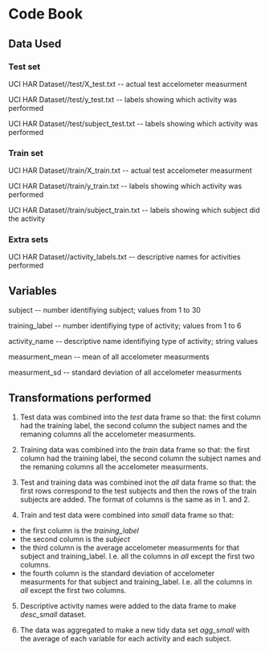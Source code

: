# Code Book


## Data Used

### Test set
UCI HAR Dataset//test/X_test.txt      -- actual test accelometer measurment

UCI HAR Dataset//test/y_test.txt      -- labels showing which activity was performed     

UCI HAR Dataset//test/subject_test.txt  -- labels showing which activity was performed

### Train set
UCI HAR Dataset//train/X_train.txt    -- actual test accelometer measurment

UCI HAR Dataset//train/y_train.txt    -- labels showing which activity was performed    

UCI HAR Dataset//train/subject_train.txt  -- labels showing which subject did the activity

### Extra sets
UCI HAR Dataset//activity_labels.txt  -- descriptive names for activities performed

## Variables
subject   -- number identifiying subject; values from 1 to 30

training_label  -- number identifiying type of activity; values from 1 to 6

activity_name   -- descriptive name identifiying type of activity; string values

measurment_mean -- mean of all accelometer measurments

measurment_sd   -- standard deviation of all accelometer measurments

## Transformations performed
1. Test data was combined into the _test_ data frame so that: the first column had the training label, the second column the subject names and the remaning columns all the accelometer measurments.

2. Training data was combined into the _train_ data frame so that: the first column had the training label, the second column the subject names and the remaning columns all the accelometer measurments.

3. Test and training data was combined inot the _all_ data frame so that: the first rows correspond to the test subjects and then the rows of the train subjects are added. The format of columns is the same as in 1. and 2.

4. Train and test data were combined into _small_ data frame so that:
  * the first column is the *training_label*
  * the second column is the *subject*
  * the third column is the average accelometer measurments for that subject and training_label. I.e. all the columns in _all_ except the first two columns.
  * the fourth column is the standard deviation of accelometer measurments for that subject and training_label. I.e. all the columns in _all_ except the first two columns.

5. Descriptive activity names were added to the data frame to make _desc_small_ dataset.

6. The data was aggregated to make a new tidy data set _agg_small_ with the average of each variable for each activity and each subject. 
